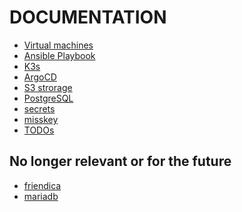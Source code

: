 DOCUMENTATION
=============

- [Virtual machines](vm.md)
- [Ansible Playbook](ansible.md)
- [K3s](k3s.md)
- [ArgoCD](argocd.md)
- [S3 strorage](s3.md)
- [PostgreSQL](postgresql.md)
- [secrets](secrets.md)
- [misskey](doc/misskey.md)
- [TODOs](todos.md)

No longer relevant or for the future
------------------------------------

- [friendica](friendica.md)
- [mariadb](mariadb.md)